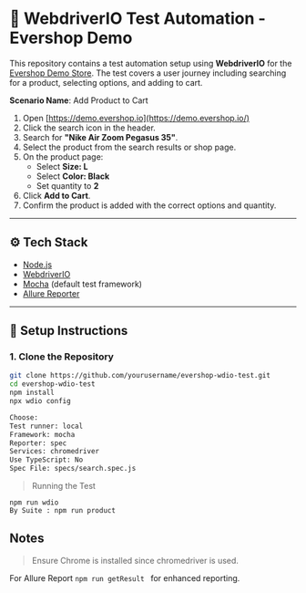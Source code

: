 # 🧪 WebdriverIO Test Automation - Evershop Demo
This repository contains a test automation setup using **WebdriverIO** for the [Evershop Demo Store](https://demo.evershop.io/). The test covers a user journey including searching for a product, selecting options, and adding to cart.

**Scenario Name**: Add Product to Cart

1. Open [https://demo.evershop.io](https://demo.evershop.io/)
2. Click the search icon in the header.
3. Search for **"Nike Air Zoom Pegasus 35"**.
4. Select the product from the search results or shop page.
5. On the product page:
   - Select **Size: L**
   - Select **Color: Black**
   - Set quantity to **2**
6. Click **Add to Cart**.
7. Confirm the product is added with the correct options and quantity.

---

## ⚙️ Tech Stack

- [Node.js](https://nodejs.org/)
- [WebdriverIO](https://webdriver.io/)
- [Mocha](https://mochajs.org/) (default test framework)
- [Allure Reporter](https://webdriver.io/docs/allure-reporter/)

---

## 🚀 Setup Instructions

### 1. Clone the Repository

```bash
git clone https://github.com/yourusername/evershop-wdio-test.git
cd evershop-wdio-test
npm install
npx wdio config

Choose:
Test runner: local
Framework: mocha
Reporter: spec
Services: chromedriver
Use TypeScript: No
Spec File: specs/search.spec.js 
``` 

> Running the Test
```
npm run wdio
By Suite : npm run product
``` 

## Notes
>Ensure Chrome is installed since chromedriver is used.

For Allure Report ```npm run getResult ``` for enhanced reporting.

